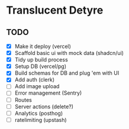 # Translucent Detyre

## TODO

- [x] Make it deploy (vercel)
- [x] Scaffold basic ui with mock data (shadcn/ui)
- [x] Tidy up build process
- [x] Setup DB (vercel/pg)
- [x] Build schemas for DB and plug 'em with UI
- [x] Add auth (clerk)
- [ ] Add image upload
- [ ] Error management (Sentry)
- [ ] Routes
- [ ] Server actions (delete?)
- [ ] Analytics (posthog)
- [ ] ratelimiting (upstash)
